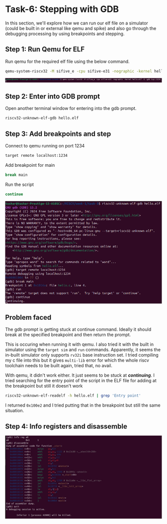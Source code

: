 # Task-6: Stepping with GDB

In this section, we'll explore how we can run our elf file on a simulator (could be built in or external like qemu and spike) and also go through the debugging processing by using breakpoints and stepping.

## Step 1: Run Qemu for ELF
Run qemu for the required elf file using the below command.

```bash
qemu-system-riscv32 -M sifive_e -cpu sifive-e31 -nographic -kernel hello.elf -S -gdb tcp::1234
```

![Command for running qemu](/Week%201/assets/Task-6/qemu_command.png)

## Step 2: Enter into GDB prompt
Open another terminal window for entering into the gdb prompt.

```bash
riscv32-unknown-elf-gdb hello.elf
```

## Step 3: Add breakpoints and step

Connect to qemu running on port 1234
```bash
target remote localhost:1234
```

Add breakpoint for main
```bash
break main
```

Run the script
```bash
continue
```

![GDB Commands](/Week%201/assets/Task-6/gdb_window.png)

## Problem faced
The gdb prompt is getting stuck at continue command. Ideally it should break at the specified breakpoint and then return the prompt.

This is occuring when running it with qemu. I also tried it with the built in simulator using the `target sim` and `run` commands.
Apparently, it seems the in-built simulator only supports `rv32i` base instruction set. I tried compiling my c file into this but it gives `multi-lib` error for which the whole riscv toolchain needs to be built again, tried that, no avail.

With qemu, it didn't work either. It just seems to be stuck at ***continuing***. I tried searching for the entry point of the script in the ELF file for adding at the breakpoint but still it doesn't work
```bash
riscv32-unknown-elf-readelf -h hello.elf | grep 'Entry point'
```

I returned `0x100e2` and I tried putting that in the breakpoint but still the same situation.


## Step 4: Info registers and disassemble
![Info register and disassemble](/Week%201/assets/Task-6/disassemble.jpeg)


